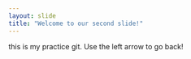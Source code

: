 ```yaml
---
layout: slide
title: "Welcome to our second slide!"
---
```

this is my practice git.
Use the left arrow to go back!
